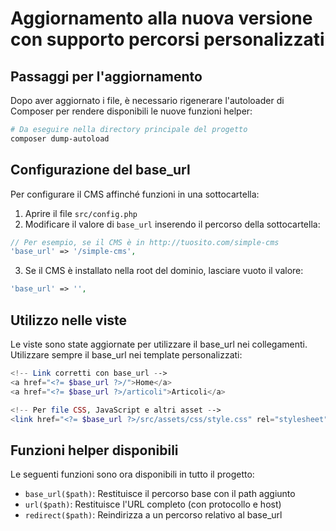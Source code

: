 # Aggiornamento alla nuova versione con supporto percorsi personalizzati

## Passaggi per l'aggiornamento

Dopo aver aggiornato i file, è necessario rigenerare l'autoloader di Composer per rendere disponibili le nuove funzioni helper:

```bash
# Da eseguire nella directory principale del progetto
composer dump-autoload
```

## Configurazione del base_url

Per configurare il CMS affinché funzioni in una sottocartella:

1. Aprire il file `src/config.php`
2. Modificare il valore di `base_url` inserendo il percorso della sottocartella:

```php
// Per esempio, se il CMS è in http://tuosito.com/simple-cms
'base_url' => '/simple-cms',
```

3. Se il CMS è installato nella root del dominio, lasciare vuoto il valore:

```php
'base_url' => '',
```

## Utilizzo nelle viste

Le viste sono state aggiornate per utilizzare il base_url nei collegamenti. Utilizzare sempre il base_url nei template personalizzati:

```php
<!-- Link corretti con base_url -->
<a href="<?= $base_url ?>/">Home</a>
<a href="<?= $base_url ?>/articoli">Articoli</a>

<!-- Per file CSS, JavaScript e altri asset -->
<link href="<?= $base_url ?>/src/assets/css/style.css" rel="stylesheet">
```

## Funzioni helper disponibili

Le seguenti funzioni sono ora disponibili in tutto il progetto:

- `base_url($path)`: Restituisce il percorso base con il path aggiunto
- `url($path)`: Restituisce l'URL completo (con protocollo e host)
- `redirect($path)`: Reindirizza a un percorso relativo al base_url

